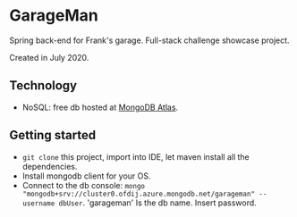 # GarageMan

Spring back-end for Frank's garage. Full-stack challenge showcase project.

Created in July 2020.

## Technology
- NoSQL: free db hosted at [MongoDB Atlas](https://cloud.mongodb.com).



## Getting started
- `git clone` this project, import into IDE, let maven install all the dependencies.
- Install mongodb client for your OS.
- Connect to the db console: `mongo "mongodb+srv://cluster0.ofdij.azure.mongodb.net/garageman" --username dbUser`.
'garageman' Is the db name. Insert password.